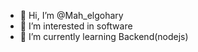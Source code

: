 - 👋 Hi, I’m @Mah_elgohary
- 👀 I’m interested in software
- 🌱 I’m currently learning Backend(nodejs)


<!---
elgohary99/elgohary99 is a ✨ special ✨ repository because its `README.md` (this file) appears on your GitHub profile.
You can click the Preview link to take a look at your changes.
--->
